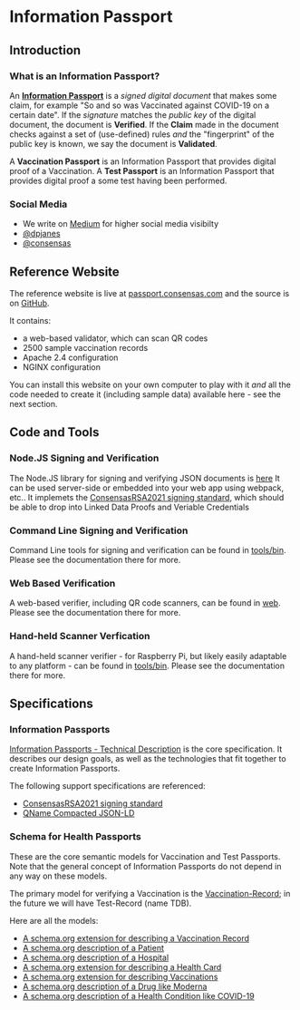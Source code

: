 # Information Passport

## Introduction
### What is an Information Passport?
An **[Information Passport](https://github.com/Consensas/information-passport/tree/main/docs#information-passport)** 
is a _signed digital document_ that makes some claim,
for example "So and so was Vaccinated against COVID-19 on a certain date".
If the _signature_ matches the _public key_ of the digital document, the
document is **Verified**.
If the **Claim** made in the document checks against a set of (use-defined) rules
_and_ the "fingerprint" of the public key is known, we say the document is
**Validated**.

A **Vaccination Passport** is an Information Passport that 
provides digital proof of a Vaccination.
A **Test Passport** is an Information Passport that provides
digital proof a some test having been performed.

### Social Media

* We write on [Medium](https://dpjanes.medium.com/)
  for higher social media visibilty
* [@dpjanes](https://twitter.com/dpjanes)
* [@consensas](https://twitter.com/consensas)

## Reference Website

The reference website is live at
[passport.consensas.com](https://passport.consensas.com)
and the source is on [GitHub](https://github.com/Consensas/information-passport-website).

It contains:

* a web-based validator, which can scan QR codes
* 2500 sample vaccination records
* Apache 2.4 configuration
* NGINX configuration

You can install this website on your own computer to play with it
_and_ all the code needed to create it (including sample data)
available here - see the next section.

## Code and Tools

### Node.JS Signing and Verification

The Node.JS library for signing and verifying
JSON documents is [here](../tools/jws)
It can be used server-side or embedded into your web app 
using webpack, etc.. It implemets 
the [ConsensasRSA2021 signing standard](Signing.md),
which should be able to drop into Linked Data Proofs
and Veriable Credentials

### Command Line Signing and Verification

Command Line tools for signing and verification
can be found in [tools/bin](../tools/bin). 
Please see the documentation there for more.

### Web Based Verification

A web-based verifier, including QR code scanners,
can be found in [web](../web). 
Please see the documentation there for more.

### Hand-held Scanner Verfication

A hand-held scanner verifier - for Raspberry Pi, 
but likely easily adaptable to any platform - 
can be found in [tools/bin](../tools/bin). 
Please see the documentation there for more.

## Specifications

### Information Passports

[Information Passports - Technical Description](Technical.md) is the
core specification. 
It describes our design goals, as well as the technologies that
fit together to create Information Passports.

The following support specifications are referenced:

* [ConsensasRSA2021 signing standard](Signing.md)
* [QName Compacted JSON-LD](QCompacted.md)

### Schema for Health Passports

These are the core semantic models for Vaccination and Test Passports.
Note that the general concept of Information Passports do not depend
in any way on these models.

The primary model for verifying a Vaccination is the 
[Vaccination-Record](Vaccination-Record.md); in the future 
we will have Test-Record (name TDB). 

Here are all the models:

* [A schema.org extension for describing a Vaccination Record](Vaccination-Record.md)
* [A schema.org description of a Patient](Patient.md)
* [A schema.org description of a Hospital](Hospital.md)
* [A schema.org extension for describing a Health Card](Permit-HealthCard.md)
* [A schema.org extension for describing Vaccinations](Vaccination.md) 
* [A schema.org description of a Drug like Moderna](Drug-Moderna.md) 
* [A schema.org description of a Health Condition like COVID-19](HealthCondition-COVID.md) 
